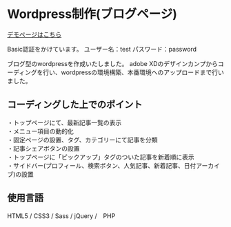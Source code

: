 <h1>Wordpress制作(ブログページ)</h1>
<a href="https://daytraial-wp.moepinthai.com/">デモページはこちら</a>
<p>Basic認証をかけています。
ユーザー名：test
パスワード：password</p>

<p>ブログ型のwordpressを作成いたしました。
adobe XDのデザインカンプからコーディングを行い、wordpressの環境構築、本番環境へのアップロードまで行いました。
</p>

<h2>コーディングした上でのポイント</h2>
<p>
・トップページにて、最新記事一覧の表示<br>
・メニュー項目の動的化<br>
・固定ページの設置、タグ、カテゴリーにて記事を分類<br>
・記事シェアボタンの設置<br>
・トップページに「ピックアップ」タグのついた記事を新着順に表示<br>
・サイドバー(プロフィール、検索ボタン、人気記事、新着記事、日付アーカイブ)の設置<br>
</p>

<h2>使用言語</h2>
<p>HTML5 / CSS3 / Sass / jQuery /　PHP </p>
